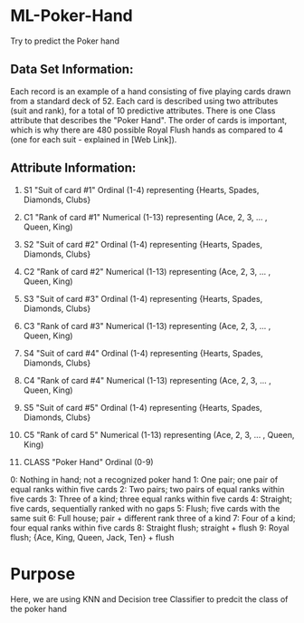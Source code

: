 # ML-Poker-Hand
Try to predict the Poker hand

## Data Set Information:

Each record is an example of a hand consisting of five playing cards drawn from a standard deck of 52. Each card is described using two attributes (suit and rank), for a total of 10 predictive attributes. There is one Class attribute that describes the "Poker Hand". The order of cards is important, which is why there are 480 possible Royal Flush hands as compared to 4 (one for each suit - explained in [Web Link]).


## Attribute Information:

1) S1 "Suit of card #1" Ordinal (1-4) representing {Hearts, Spades, Diamonds, Clubs}

2) C1 "Rank of card #1" Numerical (1-13) representing (Ace, 2, 3, ... , Queen, King)

3) S2 "Suit of card #2" Ordinal (1-4) representing {Hearts, Spades, Diamonds, Clubs}

4) C2 "Rank of card #2" Numerical (1-13) representing (Ace, 2, 3, ... , Queen, King)

5) S3 "Suit of card #3" Ordinal (1-4) representing {Hearts, Spades, Diamonds, Clubs}

6) C3 "Rank of card #3" Numerical (1-13) representing (Ace, 2, 3, ... , Queen, King)

7) S4 "Suit of card #4" Ordinal (1-4) representing {Hearts, Spades, Diamonds, Clubs}

8) C4 "Rank of card #4" Numerical (1-13) representing (Ace, 2, 3, ... , Queen, King)

9) S5 "Suit of card #5" Ordinal (1-4) representing {Hearts, Spades, Diamonds, Clubs}

10) C5 "Rank of card 5" Numerical (1-13) representing (Ace, 2, 3, ... , Queen, King)

11) CLASS "Poker Hand" Ordinal (0-9)

0: Nothing in hand; not a recognized poker hand
1: One pair; one pair of equal ranks within five cards
2: Two pairs; two pairs of equal ranks within five cards
3: Three of a kind; three equal ranks within five cards
4: Straight; five cards, sequentially ranked with no gaps
5: Flush; five cards with the same suit
6: Full house; pair + different rank three of a kind
7: Four of a kind; four equal ranks within five cards
8: Straight flush; straight + flush
9: Royal flush; {Ace, King, Queen, Jack, Ten} + flush

# Purpose

Here, we are using KNN and Decision tree Classifier to predcit the class of the poker hand
